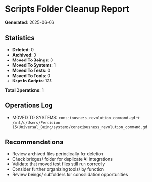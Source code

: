 # Scripts Folder Cleanup Report
**Generated**: 2025-06-06

## Statistics
- **Deleted**: 0
- **Archived**: 0
- **Moved To Beings**: 0
- **Moved To Systems**: 1
- **Moved To Tests**: 0
- **Moved To Tools**: 0
- **Kept In Scripts**: 135

**Total Operations**: 1

## Operations Log
- MOVED TO SYSTEMS: `consciousness_revolution_command.gd` → `/mnt/c/Users/Percision 15/Universal_Being/systems/consciousness_revolution_command.gd`

## Recommendations
- Review archived files periodically for deletion
- Check bridges/ folder for duplicate AI integrations
- Validate that moved test files still run correctly
- Consider further organizing tools/ by function
- Review beings/ subfolders for consolidation opportunities
